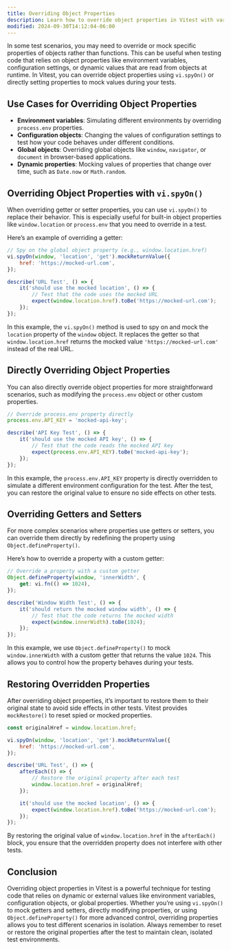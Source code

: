 ```yaml
---
title: Overriding Object Properties
description: Learn how to override object properties in Vitest with various methods.
modified: 2024-09-30T14:12:04-06:00
---
```


In some test scenarios, you may need to override or mock specific properties of objects rather than functions. This can be useful when testing code that relies on object properties like environment variables, configuration settings, or dynamic values that are read from objects at runtime. In Vitest, you can override object properties using `vi.spyOn()` or directly setting properties to mock values during your tests.

## Use Cases for Overriding Object Properties

- **Environment variables**: Simulating different environments by overriding `process.env` properties.
- **Configuration objects**: Changing the values of configuration settings to test how your code behaves under different conditions.
- **Global objects**: Overriding global objects like `window`, `navigator`, or `document` in browser-based applications.
- **Dynamic properties**: Mocking values of properties that change over time, such as `Date.now` or `Math.random`.

## Overriding Object Properties with `vi.spyOn()`

When overriding getter or setter properties, you can use `vi.spyOn()` to replace their behavior. This is especially useful for built-in object properties like `window.location` or `process.env` that you need to override in a test.

Here’s an example of overriding a getter:

```js
// Spy on the global object property (e.g., window.location.href)
vi.spyOn(window, 'location', 'get').mockReturnValue({
	href: 'https://mocked-url.com',
});

describe('URL Test', () => {
	it('should use the mocked location', () => {
		// Test that the code uses the mocked URL
		expect(window.location.href).toBe('https://mocked-url.com');
	});
});
```

In this example, the `vi.spyOn()` method is used to spy on and mock the `location` property of the `window` object. It replaces the getter so that `window.location.href` returns the mocked value `'https://mocked-url.com'` instead of the real URL.

## Directly Overriding Object Properties

You can also directly override object properties for more straightforward scenarios, such as modifying the `process.env` object or other custom properties.

```js
// Override process.env property directly
process.env.API_KEY = 'mocked-api-key';

describe('API Key Test', () => {
	it('should use the mocked API key', () => {
		// Test that the code reads the mocked API key
		expect(process.env.API_KEY).toBe('mocked-api-key');
	});
});
```

In this example, the `process.env.API_KEY` property is directly overridden to simulate a different environment configuration for the test. After the test, you can restore the original value to ensure no side effects on other tests.

## Overriding Getters and Setters

For more complex scenarios where properties use getters or setters, you can override them directly by redefining the property using `Object.defineProperty()`.

Here’s how to override a property with a custom getter:

```js
// Override a property with a custom getter
Object.defineProperty(window, 'innerWidth', {
	get: vi.fn(() => 1024),
});

describe('Window Width Test', () => {
	it('should return the mocked window width', () => {
		// Test that the code returns the mocked width
		expect(window.innerWidth).toBe(1024);
	});
});
```

In this example, we use `Object.defineProperty()` to mock `window.innerWidth` with a custom getter that returns the value `1024`. This allows you to control how the property behaves during your tests.

## Restoring Overridden Properties

After overriding object properties, it’s important to restore them to their original state to avoid side effects in other tests. Vitest provides `mockRestore()` to reset spied or mocked properties.

```js
const originalHref = window.location.href;

vi.spyOn(window, 'location', 'get').mockReturnValue({
	href: 'https://mocked-url.com',
});

describe('URL Test', () => {
	afterEach(() => {
		// Restore the original property after each test
		window.location.href = originalHref;
	});

	it('should use the mocked location', () => {
		expect(window.location.href).toBe('https://mocked-url.com');
	});
});
```

By restoring the original value of `window.location.href` in the `afterEach()` block, you ensure that the overridden property does not interfere with other tests.

## Conclusion

Overriding object properties in Vitest is a powerful technique for testing code that relies on dynamic or external values like environment variables, configuration objects, or global properties. Whether you’re using `vi.spyOn()` to mock getters and setters, directly modifying properties, or using `Object.defineProperty()` for more advanced control, overriding properties allows you to test different scenarios in isolation. Always remember to reset or restore the original properties after the test to maintain clean, isolated test environments.
